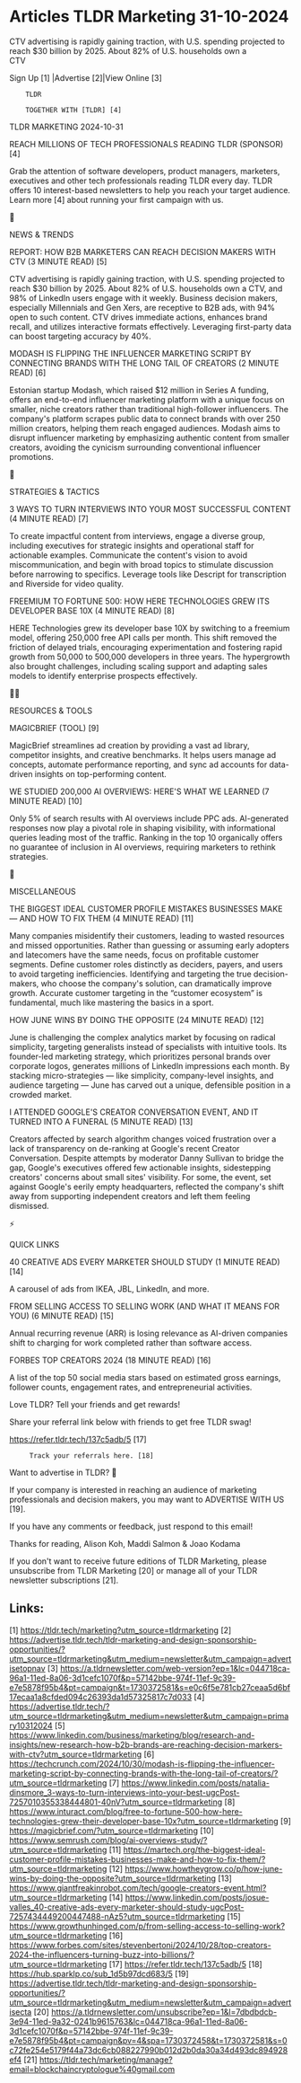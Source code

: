 # Articles TLDR Marketing 31-10-2024

CTV advertising is rapidly gaining traction, with U.S. spending
projected to reach $30 billion by 2025. About 82% of U.S. households
own a
CTV ‌ ‌ ‌ ‌ ‌ ‌ ‌ ‌ ‌ ‌ ‌ ‌ ‌ ‌ ‌ ‌ ‌ ‌ ‌ ‌ ‌ ‌ ‌ ‌ ‌ ‌  ‌ ‌ ‌ ‌ ‌ ‌ ‌ ‌ ‌ ‌ ‌ ‌ ‌ ‌ ‌ ‌ ‌ ‌ ‌ ‌ ‌ ‌ ‌ ‌ ‌ ‌ 


 Sign Up [1] |Advertise [2]|View Online [3] 

		TLDR 

		TOGETHER WITH [TLDR] [4]

TLDR MARKETING 2024-10-31

 REACH MILLIONS OF TECH PROFESSIONALS READING TLDR (SPONSOR) [4] 

 Grab the attention of software developers, product managers,
marketers, executives and other tech professionals reading TLDR every
day. TLDR offers 10 interest-based newsletters to help you reach your
target audience. Learn more [4] about running your first campaign with
us. 

📱 

NEWS & TRENDS

 REPORT: HOW B2B MARKETERS CAN REACH DECISION MAKERS WITH CTV (3
MINUTE READ) [5] 

 CTV advertising is rapidly gaining traction, with U.S. spending
projected to reach $30 billion by 2025. About 82% of U.S. households
own a CTV, and 98% of LinkedIn users engage with it weekly. Business
decision makers, especially Millennials and Gen Xers, are receptive to
B2B ads, with 94% open to such content. CTV drives immediate actions,
enhances brand recall, and utilizes interactive formats effectively.
Leveraging first-party data can boost targeting accuracy by 40%. 

 MODASH IS FLIPPING THE INFLUENCER MARKETING SCRIPT BY CONNECTING
BRANDS WITH THE LONG TAIL OF CREATORS (2 MINUTE READ) [6] 

 Estonian startup Modash, which raised $12 million in Series A
funding, offers an end-to-end influencer marketing platform with a
unique focus on smaller, niche creators rather than traditional
high-follower influencers. The company's platform scrapes public data
to connect brands with over 250 million creators, helping them reach
engaged audiences. Modash aims to disrupt influencer marketing by
emphasizing authentic content from smaller creators, avoiding the
cynicism surrounding conventional influencer promotions. 

🚀 

STRATEGIES & TACTICS

 3 WAYS TO TURN INTERVIEWS INTO YOUR MOST SUCCESSFUL CONTENT (4 MINUTE
READ) [7] 

 To create impactful content from interviews, engage a diverse group,
including executives for strategic insights and operational staff for
actionable examples. Communicate the content's vision to avoid
miscommunication, and begin with broad topics to stimulate discussion
before narrowing to specifics. Leverage tools like Descript for
transcription and Riverside for video quality. 

 FREEMIUM TO FORTUNE 500: HOW HERE TECHNOLOGIES GREW ITS DEVELOPER
BASE 10X (4 MINUTE READ) [8] 

 HERE Technologies grew its developer base 10X by switching to a
freemium model, offering 250,000 free API calls per month. This shift
removed the friction of delayed trials, encouraging experimentation
and fostering rapid growth from 50,000 to 500,000 developers in three
years. The hypergrowth also brought challenges, including scaling
support and adapting sales models to identify enterprise prospects
effectively. 

🧑‍💻 

RESOURCES & TOOLS

 MAGICBRIEF (TOOL) [9] 

 MagicBrief streamlines ad creation by providing a vast ad library,
competitor insights, and creative benchmarks. It helps users manage ad
concepts, automate performance reporting, and sync ad accounts for
data-driven insights on top-performing content. 

 WE STUDIED 200,000 AI OVERVIEWS: HERE'S WHAT WE LEARNED (7 MINUTE
READ) [10] 

 Only 5% of search results with AI overviews include PPC ads.
AI-generated responses now play a pivotal role in shaping visibility,
with informational queries leading most of the traffic. Ranking in the
top 10 organically offers no guarantee of inclusion in AI overviews,
requiring marketers to rethink strategies. 

🎁 

MISCELLANEOUS

 THE BIGGEST IDEAL CUSTOMER PROFILE MISTAKES BUSINESSES MAKE — AND
HOW TO FIX THEM (4 MINUTE READ) [11] 

 Many companies misidentify their customers, leading to wasted
resources and missed opportunities. Rather than guessing or assuming
early adopters and latecomers have the same needs, focus on profitable
customer segments. Define customer roles distinctly as deciders,
payers, and users to avoid targeting inefficiencies. Identifying and
targeting the true decision-makers, who choose the company's solution,
can dramatically improve growth. Accurate customer targeting in the
“customer ecosystem” is fundamental, much like mastering the
basics in a sport. 

 HOW JUNE WINS BY DOING THE OPPOSITE (24 MINUTE READ) [12] 

 June is challenging the complex analytics market by focusing on
radical simplicity, targeting generalists instead of specialists with
intuitive tools. Its founder-led marketing strategy, which prioritizes
personal brands over corporate logos, generates millions of LinkedIn
impressions each month. By stacking micro-strategies — like
simplicity, company-level insights, and audience targeting — June
has carved out a unique, defensible position in a crowded market. 

 I ATTENDED GOOGLE'S CREATOR CONVERSATION EVENT, AND IT TURNED INTO A
FUNERAL (5 MINUTE READ) [13] 

 Creators affected by search algorithm changes voiced frustration over
a lack of transparency on de-ranking at Google's recent Creator
Conversation. Despite attempts by moderator Danny Sullivan to bridge
the gap, Google's executives offered few actionable insights,
sidestepping creators' concerns about small sites' visibility. For
some, the event, set against Google's eerily empty headquarters,
reflected the company's shift away from supporting independent
creators and left them feeling dismissed. 

⚡ 

QUICK LINKS

 40 CREATIVE ADS EVERY MARKETER SHOULD STUDY (1 MINUTE READ) [14] 

 A carousel of ads from IKEA, JBL, LinkedIn, and more. 

 FROM SELLING ACCESS TO SELLING WORK (AND WHAT IT MEANS FOR YOU) (6
MINUTE READ) [15] 

 Annual recurring revenue (ARR) is losing relevance as AI-driven
companies shift to charging for work completed rather than software
access. 

 FORBES TOP CREATORS 2024 (18 MINUTE READ) [16] 

 A list of the top 50 social media stars based on estimated gross
earnings, follower counts, engagement rates, and entrepreneurial
activities. 

Love TLDR? Tell your friends and get rewards!

 Share your referral link below with friends to get free TLDR swag! 

 https://refer.tldr.tech/137c5adb/5 [17] 

		 Track your referrals here. [18] 

Want to advertise in TLDR? 📰

 If your company is interested in reaching an audience of marketing
professionals and decision makers, you may want to ADVERTISE WITH US
[19]. 

 If you have any comments or feedback, just respond to this email! 

Thanks for reading, 
Alison Koh, Maddi Salmon & Joao Kodama 

If you don't want to receive future editions of TLDR Marketing, please
unsubscribe from TLDR Marketing [20] or manage all of your TLDR
newsletter subscriptions [21]. 

 

Links:
------
[1] https://tldr.tech/marketing?utm_source=tldrmarketing
[2] https://advertise.tldr.tech/tldr-marketing-and-design-sponsorship-opportunities/?utm_source=tldrmarketing&utm_medium=newsletter&utm_campaign=advertisetopnav
[3] https://a.tldrnewsletter.com/web-version?ep=1&lc=044718ca-96a1-11ed-8a06-3d1cefc1070f&p=57142bbe-974f-11ef-9c39-e7e5878f95b4&pt=campaign&t=1730372581&s=e0c6f5e781cb27ceaa5d6bf17ecaa1a8cfded094c26393da1d57325817c7d033
[4] https://advertise.tldr.tech/?utm_source=tldrmarketing&utm_medium=newsletter&utm_campaign=primary10312024
[5] https://www.linkedin.com/business/marketing/blog/research-and-insights/new-research-how-b2b-brands-are-reaching-decision-markers-with-ctv?utm_source=tldrmarketing
[6] https://techcrunch.com/2024/10/30/modash-is-flipping-the-influencer-marketing-script-by-connecting-brands-with-the-long-tail-of-creators/?utm_source=tldrmarketing
[7] https://www.linkedin.com/posts/natalia-dinsmore_3-ways-to-turn-interviews-into-your-best-ugcPost-7257010355338444801-40nV?utm_source=tldrmarketing
[8] https://www.inturact.com/blog/free-to-fortune-500-how-here-technologies-grew-their-developer-base-10x?utm_source=tldrmarketing
[9] https://magicbrief.com/?utm_source=tldrmarketing
[10] https://www.semrush.com/blog/ai-overviews-study/?utm_source=tldrmarketing
[11] https://martech.org/the-biggest-ideal-customer-profile-mistakes-businesses-make-and-how-to-fix-them/?utm_source=tldrmarketing
[12] https://www.howtheygrow.co/p/how-june-wins-by-doing-the-opposite?utm_source=tldrmarketing
[13] https://www.giantfreakinrobot.com/tech/google-creators-event.html?utm_source=tldrmarketing
[14] https://www.linkedin.com/posts/josue-valles_40-creative-ads-every-marketer-should-study-ugcPost-7257434449200447488-nAz5?utm_source=tldrmarketing
[15] https://www.growthunhinged.com/p/from-selling-access-to-selling-work?utm_source=tldrmarketing
[16] https://www.forbes.com/sites/stevenbertoni/2024/10/28/top-creators-2024-the-influencers-turning-buzz-into-billions/?utm_source=tldrmarketing
[17] https://refer.tldr.tech/137c5adb/5
[18] https://hub.sparklp.co/sub_1d5b97dcd683/5
[19] https://advertise.tldr.tech/tldr-marketing-and-design-sponsorship-opportunities/?utm_source=tldrmarketing&utm_medium=newsletter&utm_campaign=advertisecta
[20] https://a.tldrnewsletter.com/unsubscribe?ep=1&l=7dbdbdcb-3e94-11ed-9a32-0241b9615763&lc=044718ca-96a1-11ed-8a06-3d1cefc1070f&p=57142bbe-974f-11ef-9c39-e7e5878f95b4&pt=campaign&pv=4&spa=1730372458&t=1730372581&s=0c72fe254e5179f44a73dc6cb088227990b012d2b0da30a34d493dc894928ef4
[21] https://tldr.tech/marketing/manage?email=blockchaincryptologue%40gmail.com
